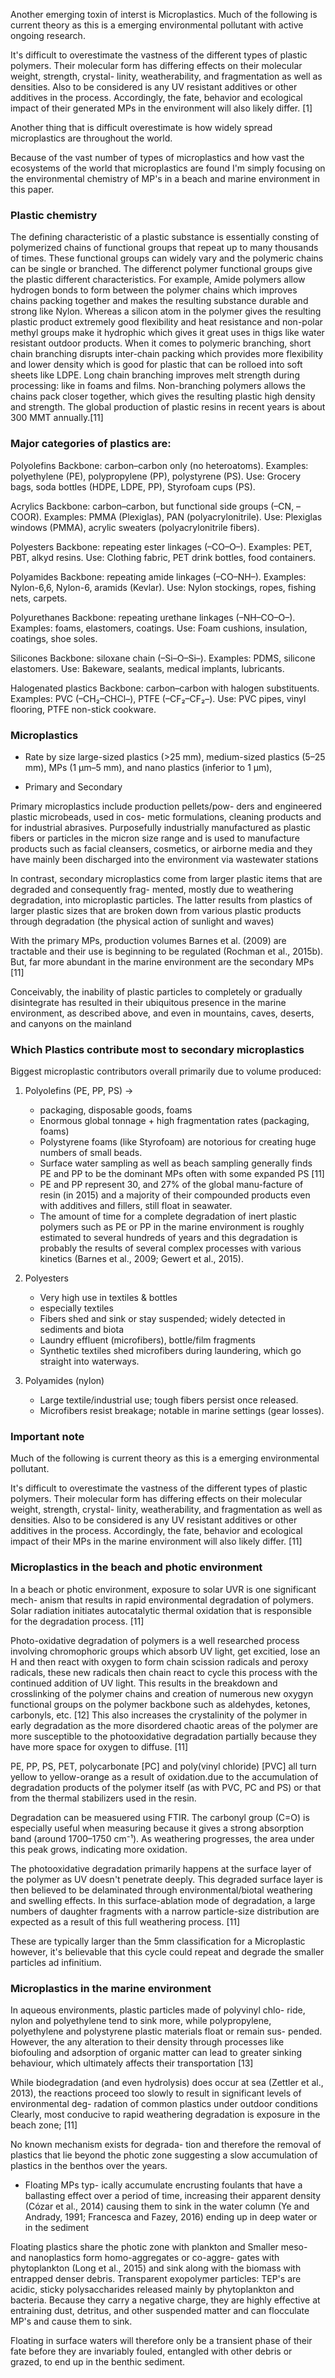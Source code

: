 

Another emerging toxin of interst is Microplastics. Much of the following is current theory as this is a emerging environmental pollutant with active ongoing research.

It's difficult to overestimate the vastness of the different types of plastic polymers. Their molecular form has differing effects on their molecular weight, strength, crystal-
linity, weatherability, and fragmentation as well as densities. Also to be considered is any UV resistant additives or other additives in the process. Accordingly, the fate, behavior and ecological impact of their generated MPs in the environment will also likely differ. [1]

Another thing that is difficult overestimate is how widely spread microplastics are throughout the world.

Because of the vast number of types of microplastics and how vast the ecosystems of the world that microplastics are found I'm simply focusing on the environmental chemistry of MP's in a beach and marine environment in this paper.

### Plastic chemistry
The defining characteristic of a plastic substance is essentially consting of polymerized chains of functional groups that repeat up to many thousands of times. 
These functional groups can widely vary and the polymeric chains can be single or branched.
The differenct polymer functional groups give the plastic different characteristics.
For example, Amide polymers allow hydrogen bonds to form between the polymer chains which improves chains packing together and makes the resulting substance durable and strong like Nylon. Whereas a silicon atom in the polymer gives the resulting plastic product extremely good flexibility and heat resistance and non-polar methyl groups make it hydrophic which gives it great uses in thigs like water resistant outdoor products.
When it comes to polymeric branching, short chain branching disrupts inter-chain packing which provides more flexibility and lower density which is good for plastic that can be rolloed into soft sheets like LDPE. Long chain branching improves melt strength during processing: like in foams and films. Non-branching polymers allows the chains pack closer together, which gives the resulting plastic high density and strength.
The global production of plastic resins in recent years is about 300 MMT annually.[11]


### Major categories of plastics are:

Polyolefins
Backbone: carbon–carbon only (no heteroatoms).
Examples: polyethylene (PE), polypropylene (PP), polystyrene (PS).
Use: Grocery bags, soda bottles (HDPE, LDPE, PP), Styrofoam cups (PS).

Acrylics
Backbone: carbon–carbon, but functional side groups (–CN, –COOR).
Examples: PMMA (Plexiglas), PAN (polyacrylonitrile).
Use: Plexiglas windows (PMMA), acrylic sweaters (polyacrylonitrile fibers).

Polyesters
Backbone: repeating ester linkages (–CO–O–).
Examples: PET, PBT, alkyd resins.
Use: Clothing fabric, PET drink bottles, food containers.

Polyamides
Backbone: repeating amide linkages (–CO–NH–).
Examples: Nylon-6,6, Nylon-6, aramids (Kevlar).
Use: Nylon stockings, ropes, fishing nets, carpets.

Polyurethanes
Backbone: repeating urethane linkages (–NH–CO–O–).
Examples: foams, elastomers, coatings.
Use: Foam cushions, insulation, coatings, shoe soles.

Silicones
Backbone: siloxane chain (–Si–O–Si–).
Examples: PDMS, silicone elastomers.
Use: Bakeware, sealants, medical implants, lubricants.

Halogenated plastics
Backbone: carbon–carbon with halogen substituents.
Examples: PVC (–CH₂–CHCl–), PTFE (–CF₂–CF₂–).
Use: PVC pipes, vinyl flooring, PTFE non-stick cookware.



### Microplastics

* Rate by size
large-sized plastics (>25 mm), medium-sized plastics (5–25 mm), MPs (1 µm–5 mm), and nano plastics (inferior to 1 µm),

* Primary and Secondary

Primary microplastics include production pellets/pow-
ders and engineered plastic microbeads, used in cos-
metic formulations, cleaning products and for industrial
abrasives. 
Purposefully industrially manufactured as plastic fibers or particles in the micron size range and is used to manufacture products such as facial cleansers, cosmetics, or airborne media and they have mainly been discharged into the environment via wastewater stations 

In contrast, secondary microplastics come from larger
plastic items that are degraded and consequently frag-
mented, mostly due to weathering degradation, into
microplastic particles.
The latter results from plastics of larger plastic sizes that are broken down from various plastic products through degradation (the physical action of sunlight and waves)

With the primary MPs, production volumes Barnes et al. (2009) are tractable and their use is beginning to be regulated (Rochman et al., 2015b). But, far more abundant in the marine environment are the secondary MPs [11]

Conceivably, the inability of plastic particles to completely or gradually disintegrate has resulted in their ubiquitous presence in the marine environment, as described above, and even in mountains, caves, deserts, and canyons on the mainland


### Which Plastics contribute most to secondary microplastics

Biggest microplastic contributors overall primarily due to volume produced:

1. Polyolefins (PE, PP, PS) → 
    * packaging, disposable goods, foams
    * Enormous global tonnage + high fragmentation rates (packaging, foams)
    * Polystyrene foams (like Styrofoam) are notorious for creating huge numbers of small beads.
    * Surface water sampling  as well as beach sampling generally finds PE and PP to be the dominant MPs often with some expanded PS [11]
    * PE and PP represent 30, and 27% of the global manu-facture of resin (in 2015) and a majority of their compounded products even with additives and fillers, still float in seawater. 
    * The amount of time for a complete degradation of inert plastic polymers such as PE or PP in the marine environment is roughly estimated to several hundreds of years and this degradation is probably the results of several complex processes with various kinetics (Barnes et al., 2009; Gewert et al., 2015).

2. Polyesters 
    * Very high use in textiles & bottles
    * especially textiles
    * Fibers shed and sink or stay suspended; widely detected in sediments and biota
    * Laundry effluent (microfibers), bottle/film fragments
    * Synthetic textiles shed microfibers during laundering, which go straight into waterways.

3. Polyamides (nylon) 
    * Large textile/industrial use; tough fibers persist once released.
    * Microfibers resist breakage; notable in marine settings (gear losses).



### Important note

Much of the following is current theory as this is a emerging environmental pollutant.

It's difficult to overestimate the vastness of the different types of plastic polymers. Their molecular form has differing effects on their molecular weight, strength, crystal-
linity, weatherability, and fragmentation as well as densities. Also to be considered is any UV resistant additives or other additives in the process. Accordingly, the fate, behavior and ecological impact
of their MPs in the marine environment will also likely differ. [11]



### Microplastics in the beach and photic environment
In a beach or photic environment, exposure to solar UVR is one significant mech- anism that results in rapid environmental degradation of polymers. Solar radiation initiates autocatalytic thermal oxidation that is responsible for the degradation process. [11]

Photo-oxidative degradation of polymers is a well researched process involving chromophoric groups which absorb UV light, get excitied, lose an H and then react with oxygen to form chain scission radicals and peroxy radicals, these new radicals then chain react to cycle this process with the continued addition of UV light. This results in the breakdown and crosslinking of the polymer chains and creation of numerous new oxygyn functional groups on the polymer backbone such as aldehydes, ketones, carbonyls, etc. [12]  This also increases the crystalinity of the polymer in early degradation as the more disordered chaotic areas of the polymer are more susceptible to the photooxidative degradation partially because they have more space for oxygen to diffuse. [11]

PE, PP, PS, PET, polycarbonate [PC] and poly(vinyl chloride) [PVC] all
turn yellow to yellow-orange as a result of oxidation.due to the accumulation of degradation products of the polymer itself
(as with PVC, PC and PS) or that from the thermal stabilizers used in
the resin. 

Degradation can be measuered using FTIR. The carbonyl group (C=O) is especially useful when measuring because it gives a strong absorption band (around 1700–1750 cm⁻¹). As weathering progresses, the area under this peak grows, indicating more oxidation. 

The photooxidative degradation primarily happens at the surface layer of the polymer as UV doesn't penetrate deeply. 
This degraded surface layer is then believed to be delaminated through environmental/biotal weathering and swelling effects. In this surface-ablation mode of degradation, a large numbers of daughter fragments with a narrow particle-size distribution are expected as a result of this full weathering process. [11] 

These are typically larger than the 5mm classification for a Microplastic however, it's believable that this cycle could repeat and degrade the smaller particles ad infinitium.

### Microplastics in the marine environment

In aqueous environments, plastic particles made of polyvinyl chlo-
ride, nylon and polyethylene tend to sink more, while polypropylene,
polyethylene and polystyrene plastic materials float or remain sus-
pended. However, the any alteration to their density through processes
like biofouling and adsorption of organic matter can lead to greater
sinking behaviour, which ultimately affects their transportation [13]

While biodegradation (and
even hydrolysis) does occur at sea (Zettler et al., 2013), the reactions
proceed too slowly to result in significant levels of environmental deg-
radation of common plastics under outdoor conditions
Clearly, most conducive to rapid weathering degradation is exposure
in the beach  zone; [11]

No known mechanism exists for degrada-
tion and therefore the removal of plastics that lie beyond the photic
zone suggesting a slow accumulation of plastics in the benthos over
the years.

* Floating MPs typ-
ically accumulate encrusting foulants that have a ballasting effect over a
period of time, increasing their apparent density (Cózar et al., 2014)
causing them to sink in the water column (Ye and Andrady, 1991;
Francesca and Fazey, 2016) ending up in deep water or in the sediment

Floating plastics share the photic zone with plankton and Smaller meso- and nanoplastics form homo-aggregates or co-aggre-
gates with phytoplankton (Long et al., 2015) and sink along with the
biomass with entrapped denser debris. Transparent exopolymer particles: TEP's are acidic, sticky polysaccharides released mainly by phytoplankton and bacteria. Because they carry a negative charge, they are highly effective at entraining dust, detritus, and other suspended matter and can flocculate MP's and cause them to sink.

Floating in surface waters will therefore only be a transient
phase of their fate before they are invariably fouled, entangled with
other debris or grazed, to end up in the benthic sediment. 







